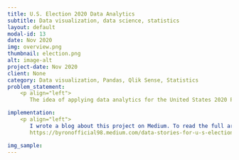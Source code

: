 ```yaml
---
title: U.S. Election 2020 Data Analytics
subtitle: Data visualization, data science, statistics
layout: default
modal-id: 13
date: Nov 2020
img: overview.png
thumbnail: election.png
alt: image-alt
project-date: Nov 2020
client: None
category: Data visualization, Pandas, Qlik Sense, Statistics
problem_statement: 
    <p align="left"> 
       The idea of applying data analytics for the United States 2020 Presidential Election was sparked when I picked up Qlik Sense, a powerful data visualization tool. “Nothing beats getting your hands dirty.” Even though I am not a very political person, I figure this is a great chance to challenge myself by applying and upskilling my newly honed knowledge. I started my work on 6th November, the third day since Election Day, while the world was much concerned and uncertain about what was going on with this race.</p>

implementation: 
    <p align="left"> 
       I wrote a blog about this project on Medium. To read the full article and insights analyzed:
       https://byronofficial98.medium.com/data-stories-for-u-s-election-2020-d324e3f6ac4c.</p>

img_sample:
---
```

